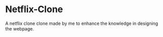 # Netflix-Clone
A netflix clone clone made by me to enhance the knowledge in designing the webpage.
